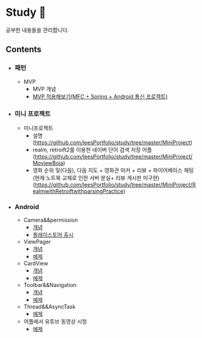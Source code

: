 ﻿# Study :green_book:
공부한 내용들을 관리합니다.

## Contents 
- ### 패턴

  - MVP
    - MVP 개념 
    - [MVP 적용해보기(MFC + Spring + Android 통신 프로젝트)](https://github.com/leesPortfolio/study/tree/master/mvp)

- ### 미니 프로젝트

  - 미니프로젝트
    - 설명(https://github.com/leesPortfolio/study/tree/master/MiniProject)
    - realm, retroift2를 이용한 네이버 단어 검색 저장 어플(https://github.com/leesPortfolio/study/tree/master/MiniProject/MoviewBoja)
    - 영화 순위 및(다음), 다음 지도 + 영화관 마커 + 리뷰 + 파이어베이스 채팅 (현재 노트북 교체로 인한 서버 분실+ 리뷰 게시판 미구현)(https://github.com/leesPortfolio/study/tree/master/MiniProject/RealmwithRetroiftwithparsingPractice)

- ### Android

  - Camera&&permission
    - [개념](https://github.com/leesPortfolio/study/blob/master/camera%26%26permission/README.md)
    - [플레이스토어 출시](https://play.google.com/store/apps/details?id=com.lbc.camera.camera)
  - ViewPager
    - [개념](https://github.com/leesPortfolio/study/blob/master/ViewPager/README.md)
    - [예제](https://github.com/leesPortfolio/study/tree/master/ViewPager/ViewPagerExam)
  - CardView
    - [개념](https://github.com/leesPortfolio/study/blob/master/CardView/README.md)
    - [예제](https://github.com/leesPortfolio/study/tree/master/CardView/CardViewExam)
  - Toolbar&&Navigation
    - [개념](https://github.com/leesPortfolio/study/blob/master/Toolbar%26%26Navigation/README.md)
    - [예제](https://github.com/leesPortfolio/study/tree/master/Toolbar%26%26Navigation/ToolbarNavigationExam)
  - Thread&&AsyncTask
    - [예제](https://github.com/leesPortfolio/study/tree/master/TreadPractice/BasicThreadAndAsync)
  - 어플에서 유튜브 동영상 시청
    - [예제](https://github.com/leesPortfolio/study/tree/master/practice/YoutubeEx)

